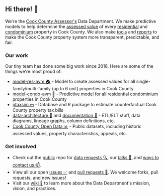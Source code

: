 ## Hi there! :wave:

We're the [Cook County Assessor's](https://www.cookcountyassessor.com) Data Department. We make predictive models to help determine the [assessed value](https://github.com/ccao-data/wiki/blob/master/Handbook/Glossary.md#assessed-value-av) of every [residential](https://github.com/ccao-data/model-res-avm#readme) and [condominium](https://github.com/ccao-data/model-condo-avm#readme) property in Cook County. We also make [tools](https://github.com/ccao-data/ptaxsim#ptaxsim) and [reports](https://www.cookcountyassessor.com/valuation-reports) to make the Cook County property system more transparent, predictable, and fair.

### Our work

Our tiny team has done some big work since 2018. Here are some of the things we're most proud of:

- [model-res-avm :house:](https://github.com/ccao-data/model-res-avm) - Model to create assessed values for all single-family/multi-family (up to 6 unit) properties in Cook County
- [model-condo-avm :office:](https://github.com/ccao-data/model-condo-avm) - Predictive model for all residential condominium properties in Cook County
- [ptaxsim :dollar:](https://github.com/ccao-data/ptaxsim) - Database and R package to estimate counterfactual Cook County property tax bills
- [data-architecture :wrench:](https://github.com/ccao-data/data-architecture) and [documentation :book:](https://ccao-data.github.io/data-architecture/#!/overview) - ETL/ELT stuff, data diagrams, lineage graphs, column definitions, etc.
- [Cook County Open Data :bar_chart:](https://datacatalog.cookcountyil.gov/browse?tags=cook+county+assessor) - Public datasets, including historic assessed values, property characteristics, appeals, etc.

### Get involved

- Check out the [public](https://github.com/ccao-data/public) repo for [data requests :mag:](https://github.com/ccao-data/public#data-requests), our [talks :information_desk_person:](https://github.com/ccao-data/public#public-engagement), and [ways to contact us :mailbox:](https://github.com/ccao-data/public#contact-us).
- View all our open [issues :white_check_mark:](https://github.com/search?q=user%3Accao-data+state%3Aopen&type=Issues) and [pull requests :rocket:](https://github.com/search?q=user%3Accao-data+state%3Aopen&type=pullrequests). We welcome forks, pull requests, and new issues!
- Visit our [wiki :blue_book:](https://github.com/ccao-data/wiki/blob/master/README.md) to learn more about the Data Department's mission, vision, and practices.
